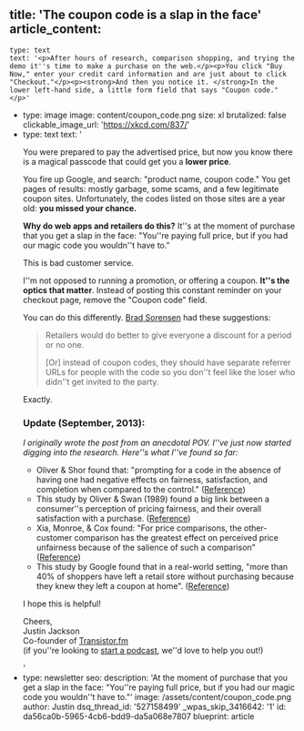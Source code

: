 title: 'The coupon code is a slap in the face'
article_content:
  -
    type: text
    text: '<p>After hours of research, comparison shopping, and trying the demo it''s time to make a purchase on the web.</p><p>You click "Buy Now," enter your credit card information and are just about to click "Checkout."</p><p><strong>And then you notice it. </strong>In the lower left-hand side, a little form field that says "Coupon code."</p>'
  -
    type: image
    image: content/coupon_code.png
    size: xl
    brutalized: false
    clickable_image_url: 'https://xkcd.com/837/'
  -
    type: text
    text: '<p>You were prepared to pay the advertised price, but now you know there is a magical passcode that could get you a <strong>lower price</strong>.&nbsp;</p><p>You fire up Google, and search: "product name, coupon code." You get pages of results: mostly garbage, some scams, and a few legitimate coupon sites. Unfortunately, the codes listed on those sites are a year old: <strong>you missed your chance.</strong></p><p><strong>Why do web apps and retailers do this?</strong>&nbsp;It''s at the moment of purchase that you get a slap in the face:&nbsp;"You''re paying full price, but if you had our magic code you wouldn''t have to."</p><p>This is bad customer service.</p><p>I''m not opposed to running a promotion, or offering a coupon. <strong>It''s the optics that matter</strong>. Instead of posting this constant reminder on your checkout page, remove the "Coupon code" field.</p><p>You can do this differently. <a href="https://plus.google.com/101333521287509975294/">Brad Sorensen</a> had these suggestions:</p><blockquote><p>Retailers would do better to give everyone a discount for a period or no one.</p><p>[Or] instead of coupon codes, they should have separate referrer URLs for people with the code so you don''t feel like the loser who didn''t get invited to the party.</p></blockquote><p>Exactly.</p><h3>Update (September, 2013):</h3><p><em>I originally wrote the post from an anecdotal POV. I''ve just now started digging into the research. Here''s what I''ve found so far:</em></p><ul><li>Oliver &amp; Shor found that: "prompting for a code in the absence of having one had negative effects on fairness, satisfaction, and completion when compared to the control." (<a href="http://www2.owen.vanderbilt.edu/mike.shor/research/promo/jpbm_reprint.pdf">Reference</a>)</li><li>This study by Oliver &amp; Swan (1989) found a big link between a consumer''s perception of pricing fairness, and their overall satisfaction with a purchase. (<a href="http://www.jstor.org/discover/10.2307/1251411?uid=3737720&amp;uid=2&amp;uid=4&amp;sid=21102530121071">Reference</a>)</li><li>Xia, Monroe, &amp; Cox found: "For price comparisons, the other-customer comparison has the greatest effect on perceived price unfairness because of the salience of such a comparison" (<a href="http://bear.warrington.ufl.edu/weitz/mar7786/Articles/price%20fairness.pdf">Reference</a>)</li><li>This study by Google found that in a real-world setting, "more than 40% of shoppers have left a retail store without purchasing because they knew they left a coupon at home". (<a href="http://www.google.com/think/research-studies/from-clipping-to-clicking.html">Reference</a>)</li></ul><p>I hope this is helpful!<br></p><p>Cheers,<br>Justin Jackson<br>Co-founder of&nbsp;<a href="https://transistor.fm/?via=justin">Transistor.fm</a><br>(if you''re looking to&nbsp;<a href="https://transistor.fm/how-to-start-a-podcast/">start a podcast</a>, we''d love to help you out!)</p>'
  -
    type: newsletter
seo:
  description: 'At the moment of purchase that you get a slap in the face: "You''re paying full price, but if you had our magic code you wouldn''t have to."'
  image: /assets/content/coupon_code.png
author: Justin
dsq_thread_id: '527158499'
_wpas_skip_3416642: '1'
id: da56ca0b-5965-4cb6-bdd9-da5a068e7807
blueprint: article
